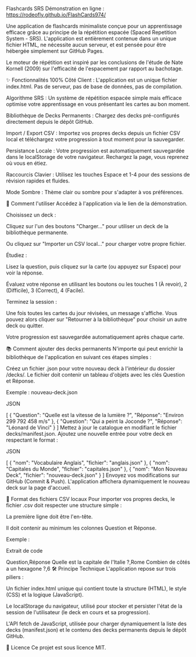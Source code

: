 Flashcards SRS
Démonstration en ligne : https://rodeofly.github.io/FlashCards974/

Une application de flashcards minimaliste conçue pour un apprentissage efficace grâce au principe de la répétition espacée (Spaced Repetition System - SRS). L'application est entièrement contenue dans un unique fichier HTML, ne nécessite aucun serveur, et est pensée pour être hébergée simplement sur GitHub Pages.

Le moteur de répétition est inspiré par les conclusions de l'étude de Nate Kornell (2009) sur l'efficacité de l'espacement par rapport au bachotage.

✨ Fonctionnalités
100% Côté Client : L'application est un unique fichier index.html. Pas de serveur, pas de base de données, pas de compilation.

Algorithme SRS : Un système de répétition espacée simple mais efficace optimise votre apprentissage en vous présentant les cartes au bon moment.

Bibliothèque de Decks Permanents : Chargez des decks pré-configurés directement depuis le dépôt GitHub.

Import / Export CSV : Importez vos propres decks depuis un fichier CSV local et téléchargez votre progression à tout moment pour la sauvegarder.

Persistance Locale : Votre progression est automatiquement sauvegardée dans le localStorage de votre navigateur. Rechargez la page, vous reprenez où vous en étiez.

Raccourcis Clavier : Utilisez les touches Espace et 1-4 pour des sessions de révision rapides et fluides.

Mode Sombre : Thème clair ou sombre pour s'adapter à vos préférences.

🚀 Comment l'utiliser
Accédez à l'application via le lien de la démonstration.

Choisissez un deck :

Cliquez sur l'un des boutons "Charger..." pour utiliser un deck de la bibliothèque permanente.

Ou cliquez sur "Importer un CSV local..." pour charger votre propre fichier.

Étudiez :

Lisez la question, puis cliquez sur la carte (ou appuyez sur Espace) pour voir la réponse.

Évaluez votre réponse en utilisant les boutons ou les touches 1 (À revoir), 2 (Difficile), 3 (Correct), 4 (Facile).

Terminez la session :

Une fois toutes les cartes du jour révisées, un message s'affiche. Vous pouvez alors cliquer sur "Retourner à la bibliothèque" pour choisir un autre deck ou quitter.

Votre progression est sauvegardée automatiquement après chaque carte.

📚 Comment ajouter des decks permanents
N'importe qui peut enrichir la bibliothèque de l'application en suivant ces étapes simples :

Créez un fichier .json pour votre nouveau deck à l'intérieur du dossier /decks/. Le fichier doit contenir un tableau d'objets avec les clés Question et Réponse.

Exemple : nouveau-deck.json

JSON

[
  {
    "Question": "Quelle est la vitesse de la lumière ?",
    "Réponse": "Environ 299 792 458 m/s"
  },
  {
    "Question": "Qui a peint la Joconde ?",
    "Réponse": "Léonard de Vinci"
  }
]
Mettez à jour le catalogue en modifiant le fichier decks/manifest.json. Ajoutez une nouvelle entrée pour votre deck en respectant le format :

JSON

[
  {
    "nom": "Vocabulaire Anglais",
    "fichier": "anglais.json"
  },
  {
    "nom": "Capitales du Monde",
    "fichier": "capitales.json"
  },
  {
    "nom": "Mon Nouveau Deck",
    "fichier": "nouveau-deck.json"
  }
]
Envoyez vos modifications sur GitHub (Commit & Push). L'application affichera dynamiquement le nouveau deck sur la page d'accueil.

📄 Format des fichiers CSV locaux
Pour importer vos propres decks, le fichier .csv doit respecter une structure simple :

La première ligne doit être l'en-tête.

Il doit contenir au minimum les colonnes Question et Réponse.

Exemple :

Extrait de code

Question,Réponse
Quelle est la capitale de l'Italie ?,Rome
Combien de côtés a un hexagone ?,6
🛠️ Principe Technique
L'application repose sur trois piliers :

Un fichier index.html unique qui contient toute la structure (HTML), le style (CSS) et la logique (JavaScript).

Le localStorage du navigateur, utilisé pour stocker et persister l'état de la session de l'utilisateur (le deck en cours et sa progression).

L'API fetch de JavaScript, utilisée pour charger dynamiquement la liste des decks (manifest.json) et le contenu des decks permanents depuis le dépôt GitHub.

📜 Licence
Ce projet est sous licence MIT.
